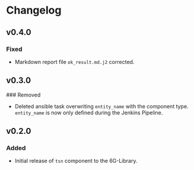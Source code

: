 # Changelog

## v0.4.0
### Fixed
- Markdown report file `ok_result.md.j2` corrected.

## v0.3.0
### Removed
- Deleted ansible task overwriting `entity_name` with the component type. `entity_name` is now only defined during the Jenkins Pipeline.

## v0.2.0
### Added
- Initial release of `tsn` component to the 6G-Library.